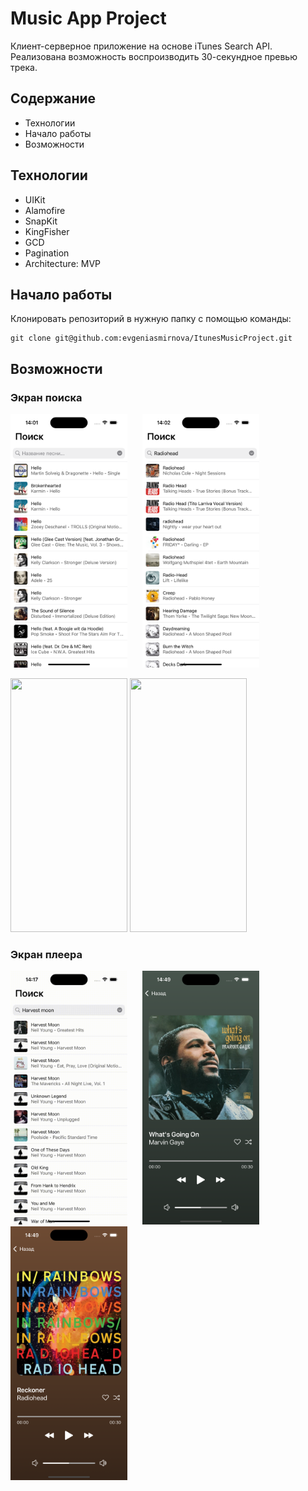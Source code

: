 # Music App Project

Клиент-серверное приложение на основе iTunes Search API. Реализована возможность воспроизводить 30-секундное превью трека.

## Содержание
- Технологии
- Начало работы
- Возможности

## Технологии
- UIKit
- Alamofire
- SnapKit
- KingFisher
- GCD
- Pagination
- Architecture: MVP

## Начало работы

Клонировать репозиторий в нужную папку с помощью команды:
```
git clone git@github.com:evgeniasmirnova/ItunesMusicProject.git
```

## Возможности

### Экран поиска

<img src="ReadMeAssets/firstSearchPreview.png" width="187" height="406"/> <img src="ReadMeAssets/secondSearchPreview.png" width="187" height="406" hspace="20"/> 

<img src="ReadMeAssets/paginationPreview.gif" width="187" height="406"/> 

<img src="ReadMeAssets/searchPreview.gif" width="187" height="406"/>

### Экран плеера

<img src="ReadMeAssets/playerPreview.gif" width="187" height="406"/> <img src="ReadMeAssets/firstPlayerPreview.png" width="187" height="406" hspace="20"/> <img src="ReadMeAssets/secondPlayerPreview.png" width="187" height="406"/>
